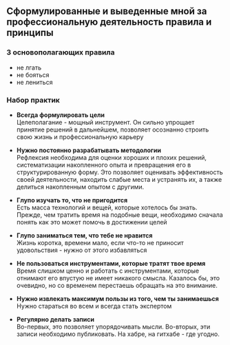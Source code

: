 ## Сформулированные и выведенные мной за профессиональную деятельность правила и принципы

### 3 основополагающих правила
 - не лгать  
 - не бояться  
 - не лениться

### Набор практик

- **Всегда формулировать цели**  
 Целеполагание - мощный инструмент. Он сильно упрощает принятие решений в дальнейшем, позволяет осознанно строить свою жизнь и профессиональную карьеру  

- **Нужно постоянно разрабатывать методологии**  
 Рефлексия необходима для оценки хороших и плохих решений, систематизации накопленного опыта и превращения его в структурированную форму.
 Это позволяет оценивать эффективность своей деятельности, находить слабые места и устранять их, а также делиться накопленным опытом с другими.  
 
 - **Глупо изучать то, что не пригодится**  
 Есть масса технологий и вещей, которые хотелось бы знать. Прежде, чем тратить время на подобные вещи, необходимо сначала понять как это может помочь в достижении целей  

 - **Глупо заниматься тем, что тебе не нравится**  
 Жизнь коротка, времени мало, если что-то не приносит удовольствия - нужно от этого избавляться  

 - **Не пользоваться инструментами, которые тратят твое время**  
 Время слишком ценно и работать с инструментами, которые отнимают его впустую не имеет никакого смысла.
 Казалось бы, это очевидно, но со временем перестаешь обращать на это внимание.  

 - **Нужно извлекать максимум пользы из того, чем ты занимаешься**  
Нужно стараться во всем и всегда стать экспертом

 - **Регулярно делать записи**  
Во-первых, это позволяет упорядочивать мысли. Во-вторых, эти записи необходимо публиковать. На хабре, на гитхабе - где угодно.  
